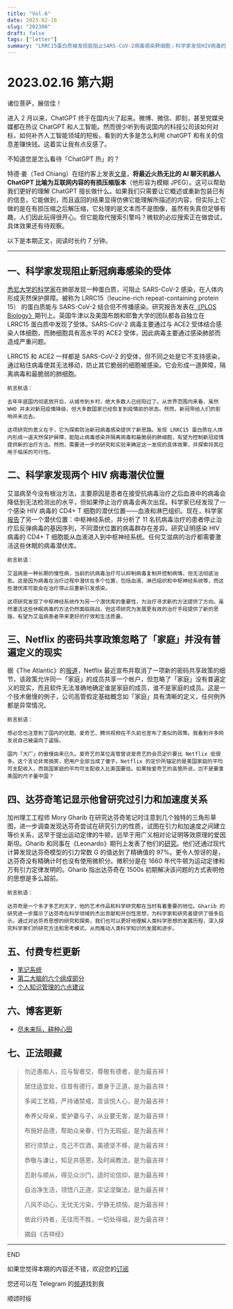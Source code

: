 ```yaml
---
title: "Vol.6"
date: 2023-02-16
slug: "202306"
draft: false
tags: ["letter"]
summary: "LRRC15蛋白质被发现能阻止SARS-CoV-2病毒感染肺细胞；科学家发现HIV病毒的另一个潜伏位置——中枢神经系统；Netflix的密码共享政策忽略了“家庭”并没有普遍定义的现实；达芬奇笔记显示他曾研究过引力和加速度关系。"
---
```


# 2023.02.16 第六期

诸位菩萨，展信佳！

进入 2 月以来，ChatGPT 终于在国内火了起来。微博、微信、即刻，甚至党媒央媒都在热议 ChatGPT 和人工智能。然而很少听到有说国内的科技公司该如何对标，如何补齐人工智能领域的短板，看到的大多是怎么利用 chatGPT 和有关的信息差赚快钱。这着实让我有点反感了。

不知道您是怎么看待「ChatGPT 热」的？

特德·姜（Ted Chiang）在纽约客上发表[文章](https://www.newyorker.com/tech/annals-of-technology/chatgpt-is-a-blurry-jpeg-of-the-web)，**将最近火热无比的 AI 聊天机器人 ChatGPT 比喻为互联网内容的有损压缩版本**（他形容为模糊 JPEG）。这可以帮助我们更好的理解 ChatGPT 擅长做什么。如果我们只需要让它概述或重新包装已有的信息，它能做到，而且返回的结果显得仿佛它能理解所描述的内容，但实际上它做的是在有损压缩之后解压缩，它处理的是文本而不是图像，虽然有失真但足够有趣，人们因此玩得很开心。但它能取代搜索引擎吗？微软的必应搜索正在做尝试，具体效果还有待观察。

以下是本期正文，阅读时长约 7 分钟。

---

## 一、科学家发现阻止新冠病毒感染的受体

[悉尼大学的科学家](https://www.sydney.edu.au/news-opinion/news/2023/02/10/scientists-discover-receptor-that-blocks-covid-19-infection.html)在肺部发现一种蛋白质，可阻止 SARS-CoV-2 感染，在人体内形成天然保护屏障。被称为 LRRC15（leucine-rich repeat-containing protein 15） 的蛋白质能与 SARS-CoV-2 结合但不传播感染。研究报告发表在[《PLOS Biology》](https://journals.plos.org/plosbiology/article?id=10.1371/journal.pbio.3001967)期刊上。英国牛津以及美国布朗和耶鲁大学的团队都各自独立在 LRRC15 蛋白质中发现了受体。SARS-CoV-2 病毒主要通过与 ACE2 受体结合感染人体细胞，而肺细胞具有高水平的 ACE2 受体，因此病毒主要通过感染肺部而造成严重问题。

LRRC15 和 ACE2 一样都是 SARS-CoV-2 的受体，但不同之处是它不支持感染，通过粘住病毒使其无法移动，防止其它脆弱的细胞被感染。它会形成一道屏障，隔离病毒和最脆弱的肺细胞。

```
航言航语：

去年年底国内彻底放开后，从城市到乡村，绝大多数人已经阳过了。从世界范围内来看，虽然 WHO 并未对新冠疫情降级，但大多数国家已经恢复到疫情前的状态。然而，新冠带给人们的影响并未远去。

这项研究的意义在于，它为探索防治新冠病毒感染提供了新思路。发现 LRRC15 蛋白质在人体内形成一道天然保护屏障，能阻止病毒感染并隔离病毒和最脆弱的肺细胞，有望为控制新冠疫情提供新的治疗方法。然而，需要进一步的研究和实验来确定这一发现的具体效果，并探索将其应用于临床的可行性。
```

## 二、科学家发现两个 HIV 病毒潜伏位置

艾滋病至今没有根治方法，主要原因是患者在接受抗病毒治疗之后血液中的病毒会降低到无法检测出的水平，但如果停止治疗病毒会再次出现。科学家已经发现了一个感染 HIV 病毒的 CD4+ T 细胞的潜伏位置——血液和淋巴组织。现在，科学家[报告](https://www.unc.edu/posts/2023/02/08/scientists-document-two-separate-reservoirs-of-latent-hiv-in-patients/)了另一个潜伏位置：中枢神经系统，并分析了 11 名抗病毒治疗的患者停止治疗后反弹病毒的基因序列，不同潜伏位置的病毒群存在差异。研究证明感染 HIV 病毒的 CD4+ T 细胞能从血液进入到中枢神经系统。任何艾滋病的治疗都需要激活这些休眠的病毒潜伏库。

```
航言航语：

艾滋病是一种长期的慢性病，当前的抗病毒治疗可以抑制病毒复制并控制病情，但无法彻底治愈。这是因为病毒在治疗过程中潜伏在多个位置，包括血液、淋巴组织和中枢神经系统等，而这些潜伏库可能会在治疗停止后重新引发感染。

这项研究发现了中枢神经系统作为另一个潜伏库的重要性，为治疗寻求新的方法提供了方向。虽然激活这些休眠病毒的方法仍然面临挑战，但这项研究为发展更有效的治疗手段提供了新的思路，有望为艾滋病患者带来更好的疗效和生活质量。
```

## 三、Netflix 的密码共享政策忽略了「家庭」并没有普遍定义的现实

据《The Atlantic》的[报道](https://www.theatlantic.com/ideas/archive/2023/02/netflix-streaming-password-sharing-family-household/672967/)，Netflix 最近宣布并取消了一项新的密码共享政策的细节，该政策允许同一「家庭」的成员共享一个帐户，但忽略了「家庭」没有普遍定义的现实，而且软件无法准确地确定谁是家庭的成员，谁不是家庭的成员。这是一个技术傲慢的例子，公司高管假定基础概念如「家庭」具有清晰的定义，任何例外都是异常情况。

```
航言航语：

想必您也注意到了国内的优酷、爱奇艺、腾讯视频在不久前也宣布了类似的政策。我看到许多网友说自己被逼向了盗版。

国内「大厂」的傲慢由来已久。爱奇艺的某位高管曾说爱奇艺的会员定价要比 Netflix 低很多。这个言论非常搞笑，把用户全部当成了傻子。Netflix 的定价所锚定的是美国家庭的平均可支配收入，而我国家庭的平均可支配收入比美国要低。如果按爱奇艺的高管所说，岂不是要拿美国的尺子量中国？
```

## 四、达芬奇笔记显示他曾研究过引力和加速度关系

加州理工工程师 Mory Gharib 在研究达芬奇笔记时注意到几个独特的三角形草图，进一步调查发现达芬奇尝试在研究引力的性质，试图在引力和加速度之间建立等价关系，这早于提出运动定律的牛顿，远早于用广义相对论证明等效原理的爱因斯坦。Gharib 和同事在《Leonardo》期刊上发表了他们的[研究](https://arstechnica.com/science/2023/02/leonardo-noted-link-between-gravity-and-acceleration-centuries-before-einstein/)。他们还通过现代计算发现达芬奇模型的引力常数 G 的值达到了精确值的 97%。更令人惊讶的是，达芬奇没有精确计时也没有使用微积分。微积分是在 1660 年代牛顿为运动定律和万有引力定律发明的。Gharib 指出达芬奇在 1500s 初期解决该问题的方式表明他的思想是多么超前。

```
航言航语：

达芬奇是一个多才多艺的天才，他的艺术作品和科学研究都在当时有着重要的地位。Gharib 的研究进一步展示了达芬奇在科学领域的杰出贡献和开创性思想，为科学家和研究者提供了很多启示。通过对达芬奇思想的研究和探索，我们也可以更好地理解人类科学思想的发展历程，深入探究科学家们的研究方法和思考模式，从而推动人类科学知识的发展和进步。
```

## 五、付费专栏更新

- [笔记系统](https://xiaobot.net/post/9494bf03-c134-4804-8f5c-645a6017c432)
- [第二大脑的六个组成部分](https://xiaobot.net/post/63ca3011-acc3-4fee-8542-7a7ece0ad611)
- [个人知识管理的六点建议](https://xiaobot.net/post/5f8d76a6-f489-485a-8811-57f346622d42)

## 六、博客更新

- [尽未来际，耕种心田](https://justgoidea.com/posts/2023-009)

## 七、正法眼藏

> 勿近愚痴人，应与智者交，尊敬有德者，是为最吉祥！
>
>
> 居住适宜处，往昔有德行，置身于正道，是为最吉祥！
>
> 多闻工艺精，严持诸禁戒，言谈悦人心，是为最吉祥！
>
> 奉养父母亲，爱护妻与子，从业要无害，是为最吉祥！
>
> 布施好品德，帮助众亲眷，行为无瑕疵，是为最吉祥！
>
> 邪行须禁止，克己不饮酒，美德坚不移，是为最吉祥！
>
> 恭敬与谦让，知足并感恩，及时闻教法，是为最吉祥！
>
> 忍耐与顺从，得见众沙门，适时论信仰，是为最吉祥！
>
> 自治净生活，领悟八正道，实证涅槃法，是为最吉祥！
>
> 八风不动心，无忧无污染，宁静无烦恼，是为最吉祥！
>
> 依此行持者，无往而不胜，一切处得福，是为最吉祥！
>
> 摘自《吉祥经》
>

---

END

如果您觉得本期的内容还不错，欢迎您的[订阅](https://justgoidea.com/newsletter/)

您还可以在 Telegram 的[频道](https://t.me/justgoidea)找到我

顺颂时绥
